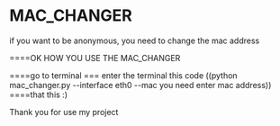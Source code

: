# MAC_CHANGER
if you want to be anonymous, you need to change the mac address


====OK HOW YOU USE THE MAC_CHANGER

====go to terminal ===
enter the terminal this code ((python mac_changer.py --interface eth0 --mac you need enter mac address))
====that this :)


Thank you for use my project 
